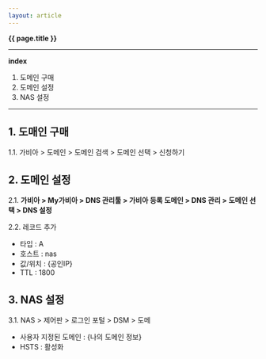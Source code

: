 ```yaml
---
layout: article
---
```


**{{ page.title }}**

---

**index**
1. 도메인 구매
2. 도메인 설정
3. NAS 설정

---

## 1. 도매인 구매

1.1. 가비아 > 도메인 > 도메인 검색 > 도메인 선택 > 신청하기 

## 2. 도메인 설정

2.1. **가비아 > My가비아 > DNS 관리툴 > 가비아 등록 도메인 > DNS 관리 > 도메인 선택 > DNS 설정**

2.2. 레코드 추가
- 타입 : A
- 호스트 : nas
- 값/위치 : {공인IP}
- TTL : 1800

## 3. NAS 설정

3.1. NAS > 제어판 > 로그인 포털 > DSM > 도메
- 사용자 지정된 도메인 : {나의 도메인 정보}
- HSTS : 활성화